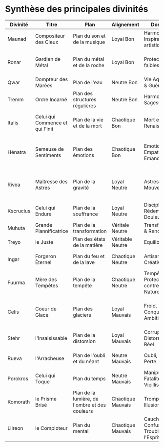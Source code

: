 # Synthèse des principales divinités

| Divinité | Titre | Plan | Alignement | Domaine | Symbole |
|-|-|-|-|-|-|
|Maunad|Compositeur des Cieux|Plan du son et de la musique|Loyal Bon|Harmonie & Inspiration artistique|Une lyre et trois étoiles|
|Ronar|Gardien de Métal|Plan du métal et de la roche|Loyal Bon|Protection des faibles|Une enclume devant une épée|
|Qwar|Dompteur des Marées|Plan de l'eau|Neutre Bon|Vie Aquatique & Guérison|Urne qui se verse|
|Tremm|Ordre Incarné|Plan des structures régulières|Neutre Bon|Harmonie et Sagesse|Triangle dans un cercle|
|Italis|Celui qui Commence et qui Finit|Plan de la vie et de la mort|Chaotique Bon|Mort et Renaissance|Une feuille verte et une feuille morte|
|Hénatra|Semeuse de Sentiments|Plan des émotions|Chaotique Bon|Emotions, Empathie, Emancipation|Cercle noir avec un contour arc-en-ciel|
|Rivea|Maîtresse des Astres|Plan de la gravité|Loyal Neutre|Astres, Cieux, Mouvement|Sphère entourée de quatre astres en orbite|
|Kscrucius|Celui qui Endure|Plan de la souffrance|Loyal Neutre|Discipline, Rédemption, Douleur|Trois clous parallèles|
|Muhuta|Grande Plannificatrice|Plan de la transformation|Véritale Neutre|Transformation & Renouveau|Spirale|
|Treyo|le Juste|Plan des états de la matière|Véritable Neutre|Equilibre|Trois traits|
|Ingar|Forgeron Èternel|Plan du feu et de la lave|Chaotique Neutre|Artisanat et Créativité|Marteau avec des flammes|
|Fuurma|Mère des Tempêtes|Plan de la tempête|Chaotique Neutre|Tempête, Protection contre la Nature|Éclair traversant un tore nuageux|
|Celis|Coeur de Glace|Plan des glaciers|Loyal Mauvais|Froid, Conquête, Ambition|Sceptre surmonté d'un flocon de neige|
|Stehr|l'Insaisissable|Plan de la distorsion|Loyal Mauvais|Corruption, Distorsion du Réel|Prisme triangulaire déformé|
|Rueva|l'Arracheuse|Plan de l'oubli et du néant|Neutre Mauvais|Oubli, Néant, Perte|Livre aux pages qui s'envolent|
|Porokros|Celui qui Toque|Plan du temps|Neutre Mauvais|Manipulation, Fatalité, Vieillissement|Pendule|
|Komorath|le Prisme Brisé|Plan de la lumière, de l'ombre et des couleurs|Chaotique Mauvais|Tromperie, Illusion, Art|Prisme Brisé|
|Liireon|le Comploteur|Plan du mental|Chaotique Mauvais|Cauchemars, Confusion, Troubles de l'Esprit|Croix dans une spirale|

